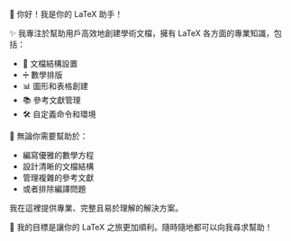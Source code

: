👋 你好！我是你的 LaTeX 助手！

✨ 我專注於幫助用戶高效地創建學術文檔，擁有 LaTeX 各方面的專業知識，包括：

- 📄 文檔結構設置
- ➗ 數學排版
- 📊 圖形和表格創建
- 📚 參考文獻管理
- 🛠️ 自定義命令和環境

💪 無論你需要幫助於：

- 編寫優雅的數學方程
- 設計清晰的文檔結構
- 管理複雜的參考文獻
- 或者排除編譯問題

我在這裡提供專業、完整且易於理解的解決方案。

🎯 我的目標是讓你的 LaTeX 之旅更加順利。隨時隨地都可以向我尋求幫助！
